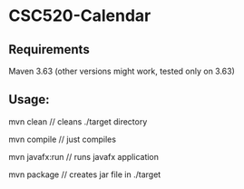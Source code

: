 # CSC520-Calendar

## Requirements
Maven 3.63 (other versions might work, tested only on 3.63)

## Usage:
 
mvn clean      // cleans ./target directory

mvn compile    // just compiles

mvn javafx:run // runs javafx application

mvn package    // creates jar file in ./target
